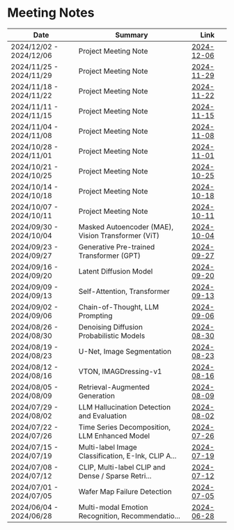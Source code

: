 # Meeting Notes

| Date                    | Summary                                            | Link                                 |
| ----------------------- | -------------------------------------------------- | ------------------------------------ |
| 2024/12/02 - 2024/12/06 | Project Meeting Note                               | [2024-12-06](2024-12/2024-12-06.pdf) |
| 2024/11/25 - 2024/11/29 | Project Meeting Note                               | [2024-11-29](2024-11/2024-11-29.pdf) |
| 2024/11/18 - 2024/11/22 | Project Meeting Note                               | [2024-11-22](2024-11/2024-11-22.pdf) |
| 2024/11/11 - 2024/11/15 | Project Meeting Note                               | [2024-11-15](2024-11/2024-11-15.pdf) |
| 2024/11/04 - 2024/11/08 | Project Meeting Note                               | [2024-11-08](2024-11/2024-11-08.pdf) |
| 2024/10/28 - 2024/11/01 | Project Meeting Note                               | [2024-11-01](2024-11/2024-11-01.pdf) |
| 2024/10/21 - 2024/10/25 | Project Meeting Note                               | [2024-10-25](2024-10/2024-10-25.pdf) |
| 2024/10/14 - 2024/10/18 | Project Meeting Note                               | [2024-10-18](2024-10/2024-10-18.pdf) |
| 2024/10/07 - 2024/10/11 | Project Meeting Note                               | [2024-10-11](2024-10/2024-10-11.pdf) |
| 2024/09/30 - 2024/10/04 | Masked Autoencoder (MAE), Vision Transformer (ViT) | [2024-10-04](2024-10/2024-10-04.pdf) |
| 2024/09/23 - 2024/09/27 | Generative Pre-trained Transformer (GPT)           | [2024-09-27](2024-09/2024-09-27.pdf) |
| 2024/09/16 - 2024/09/20 | Latent Diffusion Model                             | [2024-09-20](2024-09/2024-09-20.pdf) |
| 2024/09/09 - 2024/09/13 | Self-Attention, Transformer                        | [2024-09-13](2024-09/2024-09-13.pdf) |
| 2024/09/02 - 2024/09/06 | Chain-of-Thought, LLM Prompting                    | [2024-09-06](2024-09/2024-09-06.pdf) |
| 2024/08/26 - 2024/08/30 | Denoising Diffusion Probabilistic Models           | [2024-08-30](2024-08/2024-08-30.pdf) |
| 2024/08/19 - 2024/08/23 | U-Net, Image Segmentation                          | [2024-08-23](2024-08/2024-08-23.pdf) |
| 2024/08/12 - 2024/08/16 | VTON, IMAGDressing-v1                              | [2024-08-16](2024-08/2024-08-16.pdf) |
| 2024/08/05 - 2024/08/09 | Retrieval-Augmented Generation                     | [2024-08-09](2024-08/2024-08-09.pdf) |
| 2024/07/29 - 2024/08/02 | LLM Hallucination Detection and Evaluation         | [2024-08-02](2024-08/2024-08-02.pdf) |
| 2024/07/22 - 2024/07/26 | Time Series Decomposition, LLM Enhanced Model      | [2024-07-26](2024-07/2024-07-26.pdf) |
| 2024/07/15 - 2024/07/19 | Multi-label Image Classification, E-Ink, CLIP A... | [2024-07-19](2024-07/2024-07-19.pdf) |
| 2024/07/08 - 2024/07/12 | CLIP, Multi-label CLIP and Dense / Sparse Retri... | [2024-07-12](2024-07/2024-07-12.pdf) |
| 2024/07/01 - 2024/07/05 | Wafer Map Failure Detection                        | [2024-07-05](2024-07/2024-07-05.pdf) |
| 2024/06/04 - 2024/06/28 | Multi-modal Emotion Recognition,  Recommendatio... | [2024-06-28](2024-06/2024-06-28.pdf) |
